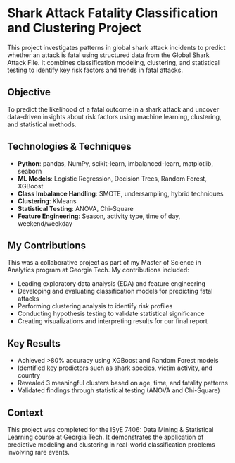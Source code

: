 # Shark Attack Fatality Classification and Clustering Project

This project investigates patterns in global shark attack incidents to predict whether an attack is fatal using structured data from the Global Shark Attack File. It combines classification modeling, clustering, and statistical testing to identify key risk factors and trends in fatal attacks.

## Objective
To predict the likelihood of a fatal outcome in a shark attack and uncover data-driven insights about risk factors using machine learning, clustering, and statistical methods.

## Technologies & Techniques
- **Python**: pandas, NumPy, scikit-learn, imbalanced-learn, matplotlib, seaborn
- **ML Models**: Logistic Regression, Decision Trees, Random Forest, XGBoost
- **Class Imbalance Handling**: SMOTE, undersampling, hybrid techniques
- **Clustering**: KMeans
- **Statistical Testing**: ANOVA, Chi-Square
- **Feature Engineering**: Season, activity type, time of day, weekend/weekday

## My Contributions
This was a collaborative project as part of my Master of Science in Analytics program at Georgia Tech. My contributions included:
- Leading exploratory data analysis (EDA) and feature engineering
- Developing and evaluating classification models for predicting fatal attacks
- Performing clustering analysis to identify risk profiles
- Conducting hypothesis testing to validate statistical significance
- Creating visualizations and interpreting results for our final report

## Key Results
- Achieved >80% accuracy using XGBoost and Random Forest models
- Identified key predictors such as shark species, victim activity, and country
- Revealed 3 meaningful clusters based on age, time, and fatality patterns
- Validated findings through statistical testing (ANOVA and Chi-Square)

## Context
This project was completed for the ISyE 7406: Data Mining & Statistical Learning course at Georgia Tech. It demonstrates the application of predictive modeling and clustering in real-world classification problems involving rare events.
